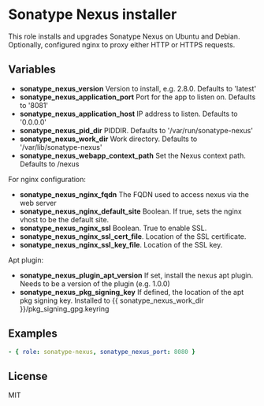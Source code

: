 Sonatype Nexus installer
========================

This role installs and upgrades Sonatype Nexus on Ubuntu and Debian. Optionally,
configured nginx to proxy either HTTP or HTTPS requests.

Variables
----------

* **sonatype_nexus_version** Version to install, e.g. 2.8.0. Defaults to 'latest'
* **sonatype_nexus_application_port** Port for the app to listen on. Defaults to '8081'
* **sonatype_nexus_application_host** IP address to listen. Defaults to '0.0.0.0'
* **sonatype_nexus_pid_dir** PIDDIR. Defaults to '/var/run/sonatype-nexus'
* **sonatype_nexus_work_dir** Work directory. Defaults to '/var/lib/sonatype-nexus'
* **sonatype_nexus_webapp_context_path** Set the Nexus context path. Defaults to /nexus

For nginx configuration:

* **sonatype_nexus_nginx_fqdn** The FQDN used to access nexus via the web server
* **sonatype_nexus_nginx_default_site** Boolean. If true, sets the nginx vhost to be the default site.
* **sonatype_nexus_nginx_ssl** Boolean. True to enable SSL.
* **sonatype_nexus_nginx_ssl_cert_file**. Location of the SSL certificate.
* **sonatype_nexus_nginx_ssl_key_file**. Location of the SSL key.

Apt plugin:

* **sonatype_nexus_plugin_apt_version** If set, install the nexus apt plugin. Needs to be a version of the plugin (e.g. 1.0.0)
* **sonatype_nexus_pkg_signing_key** If defined, the location of the apt pkg signing key. Installed to
{{ sonatype_nexus_work_dir }}/pkg_signing_gpg.keyring

Examples
--------

```yaml
- { role: sonatype-nexus, sonatype_nexus_port: 8080 }
```

License
-------

MIT
